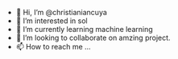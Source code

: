 - 👋 Hi, I’m @christianiancuya
- 👀 I’m interested in sol
- 🌱 I’m currently learning machine learning
- 💞️ I’m looking to collaborate on amzing project.
- 📫 How to reach me ...

<!---
christianiancuya/christianiancuya is a ✨ special ✨ repository because its `README.md` (this file) appears on your GitHub profile.
You can click the Preview link to take a look at your changes.
--->
